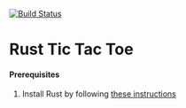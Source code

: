 [![Build Status](https://travis-ci.org/rust-tic-tac-toe/tic-tac-toe.svg?branch=master)](https://travis-ci.org/rust-tic-tac-toe/tic-tac-toe)
# Rust Tic Tac Toe

#### Prerequisites
1. Install Rust by following [these instructions](https://www.rust-lang.org/en-US/install.html)
